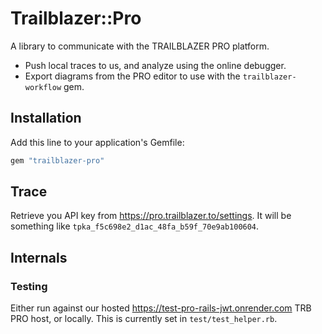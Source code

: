 # Trailblazer::Pro

A library to communicate with the TRAILBLAZER PRO platform.

* Push local traces to us, and analyze using the online debugger.
* Export diagrams from the PRO editor to use with the `trailblazer-workflow` gem.

## Installation

Add this line to your application's Gemfile:

```ruby
gem "trailblazer-pro"
```

## Trace

Retrieve you API key from https://pro.trailblazer.to/settings.
It will be something like `tpka_f5c698e2_d1ac_48fa_b59f_70e9ab100604`.

## Internals

### Testing

Either run against our hosted https://test-pro-rails-jwt.onrender.com TRB PRO host, or locally. This is currently set in `test/test_helper.rb`.
